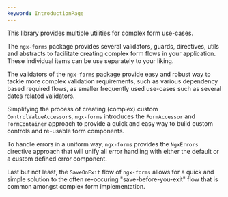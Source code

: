 ```yaml
---
keyword: IntroductionPage
---
```


This library provides multiple utilities for complex form use-cases.

The `ngx-forms` package provides several validators, guards, directives, utils and abstracts to facilitate creating complex form flows in your application. These individual items can be use separately to your liking.

The validators of the `ngx-forms` package provide easy and robust way to tackle more complex validation requirements, such as various dependency based required flows, as smaller frequently used use-cases such as several dates related validators.

Simplifying the process of creating (complex) custom `ControlValueAccessor`s, `ngx-forms` introduces the `FormAccessor` and `FormContainer` approach to provide a quick and easy way to build custom controls and re-usable form components.

To handle errors in a uniform way, `ngx-forms` provides the `NgxErrors` directive approach that will unify all error handling with either the default or a custom defined error component.

Last but not least, the `SaveOnExit` flow of `ngx-forms` allows for a quick and simple solution to the often re-occuring "save-before-you-exit" flow that is common amongst complex form implementation.
